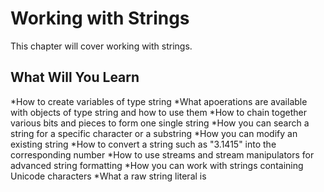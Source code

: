 # Working with Strings
This chapter will cover working with strings.

## What Will You Learn
*How to create variables of type string
*What apoerations are available with objects of type string and how to use them
*How to chain together various bits and pieces to form one single string
*How you can search a string for a specific character or a substring
*How you can modify an existing string
*How to convert a string such as "3.1415" into the corresponding number
*How to use streams and stream manipulators for advanced string formatting
*How you can work with strings containing Unicode characters
*What a raw string literal is